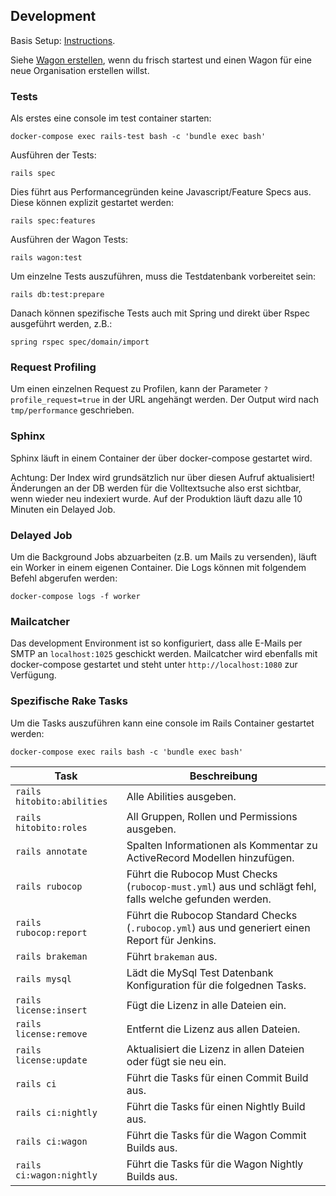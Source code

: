 ## Development

Basis Setup: [Instructions](https://github.com/hitobito/hitobito#development).

Siehe [Wagon erstellen](04_wagons.md#wagon-erstellen), wenn du frisch startest und einen Wagon für eine neue
Organisation erstellen willst.

### Tests

Als erstes eine console im test container starten:

    docker-compose exec rails-test bash -c 'bundle exec bash'

Ausführen der Tests:

    rails spec

Dies führt aus Performancegründen keine Javascript/Feature Specs aus. Diese können explizit
gestartet werden:

    rails spec:features

Ausführen der Wagon Tests:

    rails wagon:test

Um einzelne Tests auszuführen, muss die Testdatenbank vorbereitet sein:

    rails db:test:prepare

Danach können spezifische Tests auch mit Spring und direkt über Rspec ausgeführt werden, z.B.:

    spring rspec spec/domain/import


### Request Profiling

Um einen einzelnen Request zu Profilen, kann der Parameter `?profile_request=true` in der URL
angehängt werden. Der Output wird nach `tmp/performance` geschrieben.


### Sphinx

Sphinx läuft in einem Container der über docker-compose gestartet wird.

Achtung: Der Index wird grundsätzlich nur über diesen Aufruf aktualisiert! Änderungen an der DB
werden für die Volltextsuche also erst sichtbar, wenn wieder neu indexiert wurde. Auf der Produktion
läuft dazu alle 10 Minuten ein Delayed Job.

### Delayed Job

Um die Background Jobs abzuarbeiten (z.B. um Mails zu versenden), läuft ein Worker in einem eigenen Container. Die Logs können mit folgendem Befehl abgerufen werden:

    docker-compose logs -f worker

### Mailcatcher

Das development Environment ist so konfiguriert, dass alle E-Mails per SMTP an `localhost:1025`
geschickt werden. Mailcatcher wird ebenfalls mit docker-compose gestartet und steht unter `http://localhost:1080` zur Verfügung.

### Spezifische Rake Tasks

Um die Tasks auszuführen kann eine console im Rails Container gestartet werden:

    docker-compose exec rails bash -c 'bundle exec bash'

| Task | Beschreibung |
| --- | --- |
| `rails hitobito:abilities` | Alle Abilities ausgeben. |
| `rails hitobito:roles` | All Gruppen, Rollen und Permissions ausgeben. |
| `rails annotate` | Spalten Informationen als Kommentar zu ActiveRecord Modellen hinzufügen. |
| `rails rubocop` | Führt die Rubocop Must Checks (`rubocop-must.yml`) aus und schlägt fehl, falls welche gefunden werden. |
| `rails rubocop:report` | Führt die Rubocop Standard Checks (`.rubocop.yml`) aus und generiert einen Report für Jenkins. |
| `rails brakeman` | Führt `brakeman` aus. |
| `rails mysql` | Lädt die MySql Test Datenbank Konfiguration für die folgednen Tasks. |
| `rails license:insert` | Fügt die Lizenz in alle Dateien ein. |
| `rails license:remove` | Entfernt die Lizenz aus allen Dateien. |
| `rails license:update` | Aktualisiert die Lizenz in allen Dateien oder fügt sie neu ein. |
| `rails ci` | Führt die Tasks für einen Commit Build aus. |
| `rails ci:nightly` | Führt die Tasks für einen Nightly Build aus. |
| `rails ci:wagon` | Führt die Tasks für die Wagon Commit Builds aus. |
| `rails ci:wagon:nightly` | Führt die Tasks für die Wagon Nightly Builds aus. |
